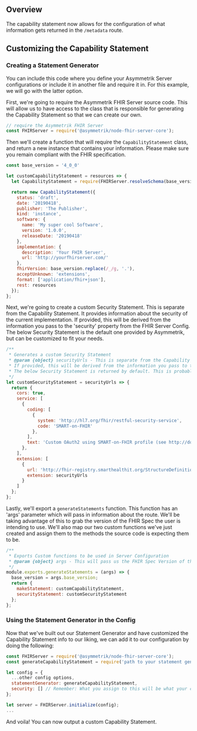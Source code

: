 ## Overview

The capability statement now allows for the configuration of what information gets returned in the `/metadata` route. 

## Customizing the Capability Statement 

### Creating a Statement Generator
You can include this code where you define your Asymmetrik Server configurations or include it in another file and require it in. For this example, we will go with the latter option.

First, we're going to require the Asymmetrik FHIR Server source code. This will allow us to have access to the class that is responsible for generating the Capability Statement so that we can create our own.

```javascript
// require the Asymmetrik FHIR Server
const FHIRServer = require('@asymmetrik/node-fhir-server-core');
```
Then we'll create a function that will require the `CapabilityStatement` class, and return a new instance that contains your information. Please make sure you remain compliant with the FHIR specification.

```javascript
const base_version = '4_0_0'

let customCapabilityStatement = resources => {
  let CapabilityStatement = require(FHIRServer.resolveSchema(base_version, 'CapabilityStatement'));

  return new CapabilityStatement({
    status: 'draft',
    date: '20190418',
    publisher: 'The Publisher',
    kind: 'instance',
    software: {
      name: 'My super cool Software',
      version: '1.0.0',
      releaseDate: '20190418'
    },
    implementation: {
      description: 'Your FHIR Server',
      url: 'http://yourfhirserver.com/'
    },
    fhirVersion: base_version.replace(/_/g, '.'),
    acceptUnknown: 'extensions',
    format: ['application/fhir+json'],
    rest: resources
  });
};
```

Next, we're going to create a custom Security Statement. This is separate from the Capability Statement. It provides information about the security of the current implementation. 
If provided, this will be derived from the information you pass to the 'security' property from the FHIR Server Config.
The below Security Statement is the default one provided by Asymmetrik, but can be customized to fit your needs. 

```javascript
/**
 * Generates a custom Security Statement
 * @param {object} securityUrls - This is separate from the Capability Statement. It provides information about the Security of the current implementation.
 * If provided, this will be derived from the information you pass to the 'Security' property from the FHIR Server Config.
 * The below Security Statement is returned by default. This is probably only a place holder for now.
 */
let customSecurityStatement = securityUrls => {
  return {
    cors: true,
    service: [
      {
        coding: [
          {
            system: 'http://hl7.org/fhir/restful-security-service',
            code: 'SMART-on-FHIR'
          },
        ],
        text: 'Custom OAuth2 using SMART-on-FHIR profile (see http://docs.smarthealthit.org)'
      },
    ],
    extension: [
      {
        url: 'http://fhir-registry.smarthealthit.org/StructureDefinition/oauth-uris',
        extension: securityUrls
      }
    ]
  };
};
```

Lastly, we'll export a `generateStatements` function. This function has an 'args' parameter which will pass in information about the route. We'll be taking advantage of this to grab the version of the FHIR Spec the user is intending to use.
We'll also map our two custom functions we've just created and assign them to the methods the source code is expecting them to be.

```javascript
/**
 * Exports Custom functions to be used in Server Configuration
 * @param {object} args - This will pass us the FHIR Spec Version of the Capability Statement. This comes from the route you're hitting.
 */
module.exports.generateStatements = (args) => {
  base_version = args.base_version;
  return {
    makeStatement: customCapabilityStatement,
    securityStatement: customSecurityStatement
  };
};
```

### Using the Statement Generator in the Config
Now that we've built out our Statement Generator and have customized the Capability Statement info to our liking, we can add it to our configuration by doing the following: 
```javascript
const FHIRServer = require('@asymmetrik/node-fhir-server-core');
const generateCapabilityStatement = require('path to your statement generator file').generateStatements; // require the statement generator file

let config = {
  ...other config options,
  statementGenerator: generateCapabilityStatement,
  security: [] // Remember: What you assign to this will be what your custom security statement will use. Omitting this entirely will not output any security information. Leaving it blank, like it is here, will output the default info we have in the above 'customSecurityStatement' function.
};

let server = FHIRServer.initialize(config);
...
```

And voila! You can now output a custom Capability Statement.

